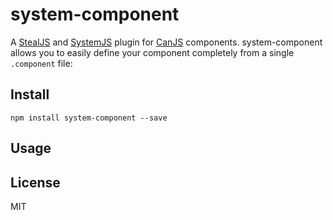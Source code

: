 # system-component

A [StealJS](http://stealjs.com/) and [SystemJS](https://github.com/systemjs/systemjs) plugin for [CanJS](http://canjs.com/) components.  system-component allows you to easily define your component completely from a single `.component` file:

## Install

```
npm install system-component --save
```

## Usage

## License

MIT
